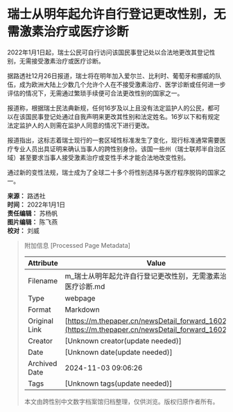 # 瑞士从明年起允许自行登记更改性别，无需激素治疗或医疗诊断

2022年1月1日起，瑞士公民可自行访问该国民事登记处以合法地更改其登记性别，无需接受激素治疗或医疗诊断。

据路透社12月26日报道，瑞士将在明年加入爱尔兰、比利时、葡萄牙和挪威的队伍，成为欧洲大陆上少数几个允许个人在不接受激素治疗、医学诊断或任何进一步评估的情况下，无需通过繁琐手续便可合法更改性别的国家之一。

报道称，根据瑞士民法典新规，任何16岁及以上且没有法定监护人的公民，都可以在该国民事登记处通过自我声明来更改其性别和法定姓名。16岁以下和有规定法定监护人的人则需在监护人同意的情况下进行更改。

报道指出，这标志着瑞士现行的一套区域性标准发生了变化，现行标准通常需要医疗专业人员出具证明来确认当事人的跨性别身份。该国一些州（瑞士联邦半自治区域）甚至要求当事人接受激素治疗或变性手术才能合法地改变性别。

通过新的变性法规，瑞士成为了全球二十多个将性别选择与医疗程序脱钩的国家之一。

**来源：** 路透社  
**时间：** 2022年1月1日  
**责任编辑：** 苏杨帆  
**图片编辑：** 陈飞燕  
**校对：** 刘威  

> 附加信息 [Processed Page Metadata]
>
> | Attribute       | Value                                  |
> |-----------------|----------------------------------------|
> | Filename        | m_瑞士从明年起允许自行登记更改性别，无需激素治疗或医疗诊断.md                             |
> | Type            | webpage                                 |
> | Format          | Markdown                               |
> | Original Link   | [https://m.thepaper.cn/newsDetail_forward_16023379](https://m.thepaper.cn/newsDetail_forward_16023379)                       |
> | Creator         | [Unknown creator(update needed)]                              |
> | Date            | [Unknown date(update needed)]                                 |
> | Archived Date   | 2024-11-03 09:06:26                             |
> | Tags            | [Unknown tags(update needed)]                                 |
>
> 本文由跨性别中文数字档案馆归档整理，仅供浏览。版权归原作者所有。
>
